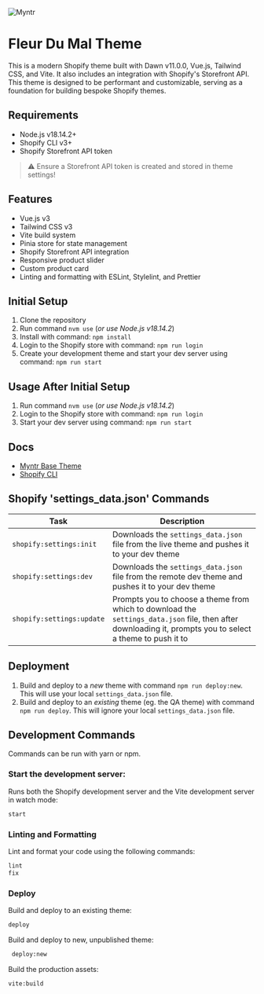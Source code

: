 ![Myntr](https://imgur.com/laewQrV.png)

# Fleur Du Mal Theme

This is a modern Shopify theme built with Dawn v11.0.0, Vue.js, Tailwind CSS, and Vite. It also includes an integration with Shopify's Storefront API. This theme is designed to be performant and customizable, serving as a foundation for building bespoke Shopify themes.

## Requirements

- Node.js v18.14.2+
- Shopify CLI v3+
- Shopify Storefront API token

> :warning: Ensure a Storefront API token is created and stored in theme settings!

## Features

- Vue.js v3
- Tailwind CSS v3
- Vite build system
- Pinia store for state management
- Shopify Storefront API integration
- Responsive product slider
- Custom product card
- Linting and formatting with ESLint, Stylelint, and Prettier

## Initial Setup ##
1. Clone the repository
2. Run command `nvm use` (_or use Node.js v18.14.2_)
3. Install with command: `npm install`
4. Login to the Shopify store with command: `npm run login`
5. Create your development theme and start your dev server using command: `npm run start`

## Usage After Initial Setup ##
1. Run command `nvm use` (_or use Node.js v18.14.2_)
2. Login to the Shopify store with command: `npm run login`
3. Start your dev server using command: `npm run start`

## Docs
- [Myntr Base Theme](https://www.notion.so/myntr/Base-Theme-Documentation-e82148408fdd4cd59f281d0aa504dec7)
- [Shopify CLI](https://shopify.dev/themes/tools/cli)

## Shopify 'settings_data.json' Commands
| Task | Description |
| ---- | ----------- |
| `shopify:settings:init` | Downloads the `settings_data.json` file from the live theme and pushes it to your dev theme |
| `shopify:settings:dev` | Downloads the `settings_data.json` file from the remote dev theme and pushes it to your dev theme |
| `shopify:settings:update` | Prompts you to choose a theme from which to download the `settings_data.json` file, then after downloading it, prompts you to select a theme to push it to |


## Deployment
1. Build and deploy to a *new* theme with command `npm run deploy:new`. This will use your local `settings_data.json` file.
2. Build and deploy to an *existing* theme (eg. the QA theme) with command `npm run deploy`. This will ignore your local `settings_data.json` file.

## Development Commands

Commands can be run with yarn or npm.

### Start the development server:

Runs both the Shopify development server and the Vite development server in watch mode:

```bash
start
```

### Linting and Formatting

Lint and format your code using the following commands:

```bash
lint
fix
```

### Deploy
Build and deploy to an existing theme:

```bash
deploy
```

Build and deploy to new, unpublished theme:

```bash
 deploy:new
```

Build the production assets:

```bash
vite:build
```